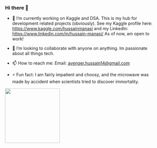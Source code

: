 ### Hi there 👋
<!--
**codesbyhussain/codesbyhussain** is a ✨ _special_ ✨ repository because its `README.md` (this file) appears on your GitHub profile.

Here are some ideas to get you started:
-->
- 🔭 I’m currently working on Kaggle and DSA. This is my hub for development related projects (obviously).
     See my Kaggle profile here: https://www.kaggle.com/hussainmanasi
     and my LinkedIn: https://www.linkedin.com/in/hussain-manasi/
     As of now, am open to work!

- 👯 I’m looking to collaborate with anyone on anything. Im passionate about all things tech.
<!--
- 🤔 I’m looking for help with ...
- 💬 Ask me about ...
-->
- 📫 How to reach me: Email: avenger.hussain14@gmail.com

- ⚡ Fun fact: I am fairly impatient and choosy, and the microwave was made by accident when scientists tried to discover immortality.

<img height="180em" src="https://github-readme-stats.vercel.app/api?username=codesbyhussain&show_icons=true&hide_border=true&&count_private=true&include_all_commits=true" />
